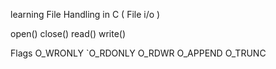 learning File Handling in C ( File i/o )

open()
close()
read()
write()

Flags
O_WRONLY
`O_RDONLY
O_RDWR
O_APPEND
O_TRUNC
